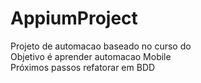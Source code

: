 # AppiumProject
Projeto  de automacao  baseado no curso do  
Objetivo  é  aprender automacao  Mobile<br />
Próximos  passos  refatorar em BDD
